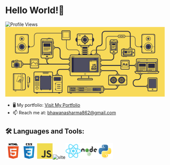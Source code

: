 # Hello World!👋
![Profile Views](https://komarev.com/ghpvc/?username=Bhawana874&label=Profile%20views&color=0e75b6&style=flat)
![](213910845-af37a709-8995-40d6-be59-724526e3c3d7.gif)
- 🖥️ My portfolio: [Visit My Portfolio](https://portfolio-xi-eosin-98.vercel.app/)
- 📫 Reach me at: [bhawanasharma862@gmail.com](mailto:bhawanasharma862@gmail.com)
## 🛠️ Languages and Tools:
<img src="https://raw.githubusercontent.com/devicons/devicon/master/icons/html5/html5-original-wordmark.svg" alt="html5" width="50" height="50" style="animation: bounce 2s infinite;"><img src="https://raw.githubusercontent.com/devicons/devicon/master/icons/css3/css3-original-wordmark.svg" alt="css3" width="50" height="50" style="animation: bounce 2s infinite;"><img src="https://raw.githubusercontent.com/devicons/devicon/master/icons/javascript/javascript-original.svg" alt="javascript" width="50" height="50" style="animation: shake 2s infinite;"><img src="https://vitejs.dev/logo.svg" alt="vite" width="50" height="50" style="animation: pulse 2s infinite;"><img src="https://raw.githubusercontent.com/devicons/devicon/master/icons/react/react-original.svg" alt="react" width="50" height="50" style="animation: spin 3s linear infinite;"><img src="https://raw.githubusercontent.com/devicons/devicon/master/icons/nodejs/nodejs-original-wordmark.svg" alt="nodejs" width="50" height="50" style="animation: beat 1.5s infinite;"><img src="https://raw.githubusercontent.com/devicons/devicon/master/icons/python/python-original.svg" alt="python" width="50" height="50" style="animation: float 3s ease-in-out infinite;">





